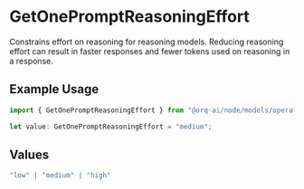 # GetOnePromptReasoningEffort

Constrains effort on reasoning for reasoning models. Reducing reasoning effort can result in faster responses and fewer tokens used on reasoning in a response.

## Example Usage

```typescript
import { GetOnePromptReasoningEffort } from "@orq-ai/node/models/operations";

let value: GetOnePromptReasoningEffort = "medium";
```

## Values

```typescript
"low" | "medium" | "high"
```